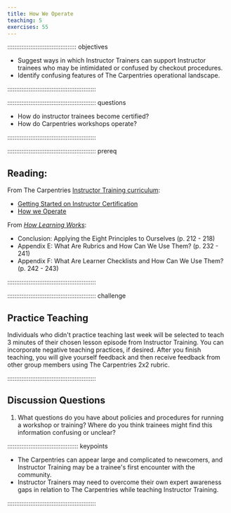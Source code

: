 ```yaml
---
title: How We Operate
teaching: 5
exercises: 55
---
```


::::::::::::::::::::::::::::::::::::::: objectives

- Suggest ways in which Instructor Trainers can support Instructor trainees who may be intimidated or confused by checkout procedures.
- Identify confusing features of The Carpentries operational landscape.

::::::::::::::::::::::::::::::::::::::::::::::::::

:::::::::::::::::::::::::::::::::::::::::::::::::: questions

- How do instructor trainees become certified? 
- How do Carpentries workshops operate?  

::::::::::::::::::::::::::::::::::::::::::::::::::

:::::::::::::::::::::::::::::::::::::::::::::::::: prereq

## Reading:

From The Carpentries [Instructor Training curriculum](https://carpentries.github.io/instructor-training/instructor/index.html): 

* [Getting Started on Instructor Certification](https://carpentries.github.io/instructor-training/instructor/14-checkout.html)
* [How we Operate](https://carpentries.github.io/instructor-training/instructor/15-carpentries.html)

From [*How Learning Works*](https://www.worldcat.org/title/how-learning-works-seven-research-based-principles-for-smart-teaching/oclc/468969206):

* Conclusion: Applying the Eight Principles to Ourselves (p. 212 - 218)
* Appendix E: What Are Rubrics and How Can We Use Them? (p. 232 - 241)
* Appendix F: What Are Learner Checklists and How Can We Use Them? (p. 242 - 243)

::::::::::::::::::::::::::::::::::::::::::::::::::

:::::::::::::::::::::::::::::::::::::::::::::::::: challenge 

## Practice Teaching

Individuals who didn't practice teaching last week will be selected to teach 3 minutes of their chosen lesson episode from Instructor Training. You can incorporate negative teaching practices, if desired. After you finish teaching, you will give yourself feedback and then receive feedback from other group members using The Carpentries 2x2 rubric. 

::::::::::::::::::::::::::::::::::::::::::::::::::

## Discussion Questions

1. What questions do you have about policies and procedures for running a workshop or training? Where do you think trainees might find this information confusing or unclear?

:::::::::::::::::::::::::::::::::::::::: keypoints

- The Carpentries can appear large and complicated to newcomers, and Instructor Training may be a trainee's first encounter with the community. 
- Instructor Trainers may need to overcome their own expert awareness gaps in relation to The Carpentries while teaching Instructor Training.

::::::::::::::::::::::::::::::::::::::::::::::::::


